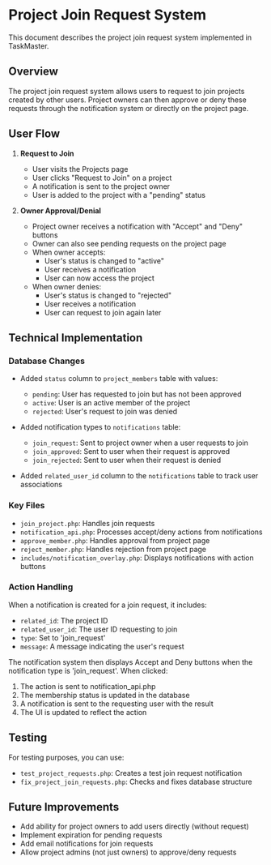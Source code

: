 # Project Join Request System

This document describes the project join request system implemented in TaskMaster.

## Overview

The project join request system allows users to request to join projects created by other users. Project owners can then approve or deny these requests through the notification system or directly on the project page.

## User Flow

1. **Request to Join**
   - User visits the Projects page
   - User clicks "Request to Join" on a project
   - A notification is sent to the project owner
   - User is added to the project with a "pending" status

2. **Owner Approval/Denial**
   - Project owner receives a notification with "Accept" and "Deny" buttons
   - Owner can also see pending requests on the project page
   - When owner accepts: 
     - User's status is changed to "active"
     - User receives a notification
     - User can now access the project
   - When owner denies:
     - User's status is changed to "rejected"
     - User receives a notification
     - User can request to join again later

## Technical Implementation

### Database Changes

- Added `status` column to `project_members` table with values:
  - `pending`: User has requested to join but has not been approved
  - `active`: User is an active member of the project
  - `rejected`: User's request to join was denied

- Added notification types to `notifications` table:
  - `join_request`: Sent to project owner when a user requests to join
  - `join_approved`: Sent to user when their request is approved
  - `join_rejected`: Sent to user when their request is denied
  
- Added `related_user_id` column to the `notifications` table to track user associations

### Key Files

- `join_project.php`: Handles join requests
- `notification_api.php`: Processes accept/deny actions from notifications
- `approve_member.php`: Handles approval from project page
- `reject_member.php`: Handles rejection from project page
- `includes/notification_overlay.php`: Displays notifications with action buttons

### Action Handling

When a notification is created for a join request, it includes:
- `related_id`: The project ID
- `related_user_id`: The user ID requesting to join
- `type`: Set to 'join_request'
- `message`: A message indicating the user's request

The notification system then displays Accept and Deny buttons when the notification type is 'join_request'.
When clicked:
1. The action is sent to notification_api.php
2. The membership status is updated in the database
3. A notification is sent to the requesting user with the result
4. The UI is updated to reflect the action

## Testing

For testing purposes, you can use:
- `test_project_requests.php`: Creates a test join request notification
- `fix_project_join_requests.php`: Checks and fixes database structure

## Future Improvements

- Add ability for project owners to add users directly (without request)
- Implement expiration for pending requests
- Add email notifications for join requests
- Allow project admins (not just owners) to approve/deny requests 